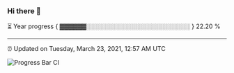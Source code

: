 ### Hi there 👋

⏳ Year progress { ▓▓▓▓▓▓░░░░░░░░░░░░░░░░░░░░░░░░ } 22.20 %

---

⏰ Updated on Tuesday, March 23, 2021, 12:57 AM UTC

![Progress Bar CI](https://github.com/arthurbuhl/arthurbuhl/workflows/Progress%20Bar%20CI/badge.svg)
